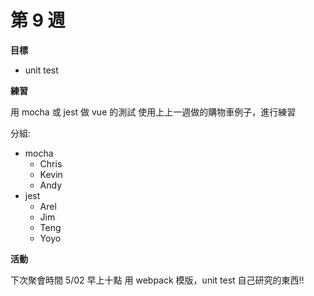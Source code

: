 # 第 9 週

**目標**

- unit test

**練習**

用 mocha 或 jest 做 vue 的測試
使用上上一週做的購物車例子，進行練習

分組:
- mocha
  - Chris
  - Kevin
  - Andy
- jest
  - Arel
  - Jim
  - Teng
  - Yoyo

**活動**

下次聚會時間 5/02 早上十點
用 webpack 模版，unit test
自己研究的東西!!
